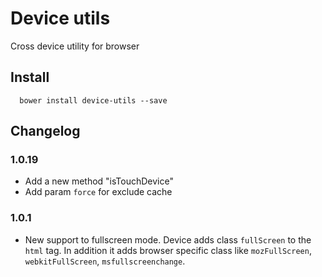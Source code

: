 Device utils
======

Cross device utility for browser

## Install

```
  bower install device-utils --save
```

## Changelog

### 1.0.19

- Add a new method "isTouchDevice"
- Add param `force` for exclude cache


### 1.0.1

- New support to fullscreen mode. Device adds class `fullScreen` to the `html` tag. In addition it adds browser specific class like `mozFullScreen`, `webkitFullScreen`, `msfullscreenchange`.
